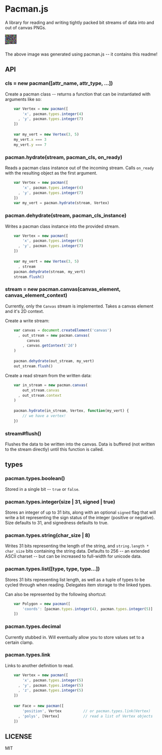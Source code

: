 # Pacman.js

A library for reading and writing tightly packed bit streams of data
into and out of canvas PNGs.

![this readme](https://github.com/chrisdickinson/pacman.js/raw/master/readme.png)

The above image was generated using pacman.js -- it contains this readme!

## API

### cls = new pacman([attr_name, attr_type, ...])

Create a pacman class -- returns a function that can be instantiated
with arguments like so:

````javascript
    var Vertex = new pacman([
        'x', pacman.types.integer(4)
      , 'y', pacman.types.integer(7)
    ])

    var my_vert = new Vertex(3, 5)
    my_vert.x === 3
    my_vert.y === 7
````

### pacman.hydrate(stream, pacman_cls, on_ready)

Reads a pacman class instance out of the incoming stream. Calls `on_ready`
with the resulting object as the first argument.

````javascript
    var Vertex = new pacman([
        'x', pacman.types.integer(4)
      , 'y', pacman.types.integer(7)
    ])
    var my_vert = pacman.hydrate(stream, Vertex)
````

### pacman.dehydrate(stream, pacman_cls_instance)

Writes a pacman class instance into the provided stream.

````javascript
    var Vertex = new pacman([
        'x', pacman.types.integer(4)
      , 'y', pacman.types.integer(7)
    ])

    var my_vert = new Vertex(3, 5)
      , stream
    pacman.dehydrate(stream, my_vert)
    stream.flush()
````

### stream = new pacman.canvas(canvas_element, canvas_element_context)

Currently, only the `Canvas` stream is implemented. Takes a canvas element and it's
2D context.

Create a write stream:

````javascript
    var canvas = document.createElement('canvas')
      , out_stream = new pacman.canvas(
          canvas
        , canvas.getContext('2d')
    )

    pacman.dehydrate(out_stream, my_vert)
    out_stream.flush()
````

Create a read stream from the written data:

````javascript
    var in_stream = new pacman.canvas(
        out_stream.canvas
      , out_stream.context
    )

    pacman.hydrate(in_stream, Vertex, function(my_vert) {
        // we have a vertex!
    })
````

### stream#flush()

Flushes the data to be written into the canvas. Data is buffered (not written to the stream directly) until
this function is called.

## types

### pacman.types.boolean()

Stored in a single bit -- `true` or `false`.

### pacman.types.integer(size | 31, signed | true)

Stores an integer of up to 31 bits, along with an optional `signed` flag that will write a bit
representing the sign status of the integer (positive or negative). Size defaults to 31, and signedness
defaults to true.

### pacman.types.string(char_size | 8)

Writes 31 bits representing the length of the string, and `string.length * char_size` bits containing
the string data. Defaults to 256 -- an extended ASCII charset -- but can be increased to full-width
for unicode data.

### pacman.types.list([type, type, type...])

Stores 31 bits representing list length, as well as a tuple of types to be cycled through when reading.
Delegates item storage to the linked types.

Can also be represented by the following shortcut:

````javascript
    var Polygon = new pacman([
        'coords': [pacman.types.integer(4), pacman.types.integer(5)]
    ])
````

### pacman.types.decimal 

Currently stubbed in. Will eventually allow you to store values set to a certain clamp.

### pacman.types.link

Links to another definition to read.

````javascript
    var Vertex = new pacman([
        'x', pacman.types.integer(5)
      , 'y', pacman.types.integer(5)
      , 'z', pacman.types.integer(5)
    ])

    var Face = new pacman([
        'position', Vertex          // or pacman.types.link(Vertex)
      , 'polys', [Vertex]           // read a list of Vertex objects
    ])

````


## LICENSE

MIT

